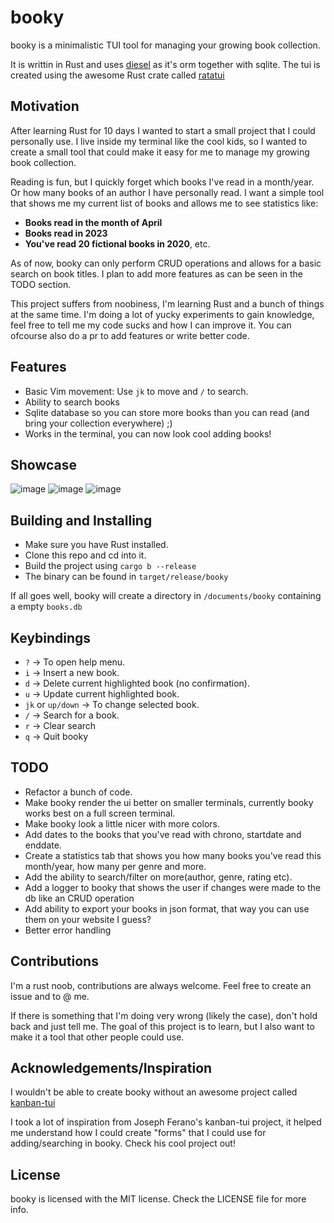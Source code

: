 # booky
booky is a minimalistic TUI tool for managing your growing book collection.

It is writtin in Rust and uses [diesel](https://diesel.rs/) as it's orm together with sqlite. The tui is created using the awesome Rust crate called [ratatui](https://crates.io/crates/ratatui)

## Motivation
After learning Rust for 10 days I wanted to start a small project that I could personally use. I live inside my terminal like the cool kids, so I wanted to create a small tool that could make it easy for me to manage my growing book collection.

Reading is fun, but I quickly forget which books I've read in a month/year. Or how many books of an author I have personally read. I want a simple tool that shows me my current list of books and allows me to see statistics like:

- **Books read in the month of April**
- **Books read in 2023**
- **You've read 20 fictional books in 2020**, etc.

As of now, booky can only perform CRUD operations and allows for a basic search on book titles. I plan to add more features as can be seen in the TODO section.

This project suffers from noobiness, I'm learning Rust and a bunch of things at the same time. I'm doing a lot of yucky experiments to gain knowledge, feel free to tell me my code sucks and how I can improve it. You can ofcourse also do a pr to add features or write better code.

## Features
- Basic Vim movement: Use `jk` to move and `/` to search.
- Ability to search books
- Sqlite database so you can store more books than you can read (and bring your collection everywhere) ;)
- Works in the terminal, you can now look cool adding books!
  
## Showcase
![image](https://github.com/Ay-can/booky/assets/61593654/98beb723-3757-4bf2-9459-c3ffec139e5b)
![image](https://github.com/Ay-can/booky/assets/61593654/b92287cf-7601-48a6-8da7-2a68dee7904a)
![image](https://github.com/Ay-can/booky/assets/61593654/0147bb38-e1c0-44c3-9dae-026c8b04121e)


## Building and Installing
- Make sure you have Rust installed.
- Clone this repo and cd into it.
- Build the project using `cargo b --release`
- The binary can be found in `target/release/booky`

If all goes well, booky will create a directory in `/documents/booky` containing a empty `books.db`

## Keybindings
- `?` -> To open help menu.
- `i` -> Insert a new book.
- `d` -> Delete current highlighted book (no confirmation).
- `u` -> Update current highlighted book.
- `jk` or `up/down` -> To change selected book.
- `/` -> Search for a book.
- `r` -> Clear search
- `q` -> Quit booky
  
## TODO
- Refactor a bunch of code.
- Make booky render the ui better on smaller terminals, currently booky works best on a full screen terminal.
- Make booky look a little nicer with more colors.
- Add dates to the books that you've read with chrono, startdate and enddate.
- Create a statistics tab that shows you how many books you've read this month/year, how many per genre and more.
- Add the ability to search/filter on more(author, genre, rating etc).
- Add a logger to booky that shows the user if changes were made to the db like an CRUD operation
- Add ability to export your books in json format, that way you can use them on your website I guess?
- Better error handling

## Contributions
I'm a rust noob, contributions are always welcome. Feel free to create an issue and to @ me. 

If there is something that I'm doing very wrong (likely the case), don't hold back and just tell me.
The goal of this project is to learn, but I also want to make it a tool that other people could use.

## Acknowledgements/Inspiration
I wouldn't be able to create booky without an awesome project called [kanban-tui](https://github.com/JosephFerano/kanban-tui)

I took a lot of inspiration from Joseph Ferano's kanban-tui project, it helped me understand how I could create "forms" that I could use for adding/searching in booky. Check his cool project out!

## License
booky is licensed with the MIT license. Check the LICENSE file for more info.



